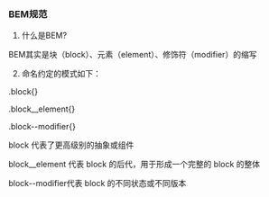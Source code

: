 ### BEM规范

1. 什么是BEM?

BEM其实是块（block）、元素（element）、修饰符（modifier）的缩写

2. 命名约定的模式如下：

.block{}

.block__element{}

.block--modifier{}

block 代表了更高级别的抽象或组件

block__element 代表 block 的后代，用于形成一个完整的 block 的整体

block--modifier代表 block 的不同状态或不同版本